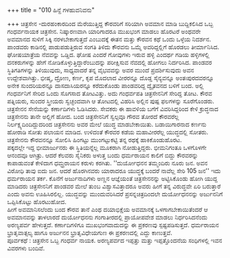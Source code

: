 +++
title = "010 ಹಿನ್ದೆ ಗಳಹುವನಿವನು"

+++
ಚಿತ್ರಸೇನ -ದುರಹಂಕಾರದಿಂದ ಮೆರೆಯುತ್ತಿದ್ದ ಕೌರವರಿಗೆ ಸರಿಯಾಗಿ ಅವಮಾನ ಮಾಡಿ ಬುದ್ದಿಕಲಿಸಿದ ಒಬ್ಬ ಗಂಧರ್ವನಾಯಕ ಚಿತ್ರಸೇನ. ನಿಷ್ಕಾರಣವಾಗಿ ಯಾರಿಗಾದರೂ ಮುಖಭಂಗ ಮಾಡಲು ಹೊರಟರೆ ಅಂಥವರೇ ಅವಮಾನದ ಸುಳಿಗೆ ಸಿಕ್ಕಿ ನರಳಬೇಕಾಗುತ್ತದೆ ಎಂಬುದಕ್ಕೆ ಈತನ ಮತ್ತು ಕೌರವನ ಕಥೆ ಒಂದು ಒಳ್ಳೆಯ ನಿದರ್ಶನ.  
ಪಾಂಡವರು ಕಾಡಿನಲ್ಲಿ ಪಾಡುಪಡುತ್ತಿರುವ ಸಂಗತಿ ತಿಳಿದು ಕೌರವನು ಒಮ್ಮೆ ಅವರಿದ್ದಲ್ಲಿಗೆ ಹೊರಡಲು ತೀರ್ಮಾನಿಸಿದ. ಘೋಷಯಾತ್ರೆಯ ನೆವವನ್ನು ಒಡ್ಡಿದ. ಘೋಷ ಎಂದರೆ ಗೋವುಗಳು ಇರುವ ಹಳ್ಳಿ ಎಂದರ್ಥ ಗಡಿಯ ಹಳ್ಳಿಗಳಲ್ಲಿ ದನಕರುಗಳನ್ನು ಹೇಗೆ ನೋಡಿಕೊಳ್ಳುತ್ತಿದ್ದಾರೆಂಬುದನ್ನು ಪರೀಕ್ಷಿಸುವ ನೆವದಲ್ಲಿ ಹೋಗಲು ನಿರ್ದರಿಸಿದ. ಪಾಂಡವರ ಸ್ಥಿತಿಗತಿಗಳನ್ನು ತಿಳಿಯುವುದು, ಸಾಧ್ಯವಾದರೆ ತನ್ನ ವೈಭವವನ್ನು ಅವರ ಮುಂದೆ ಪ್ರದರ್ಶಿಸುವುದು ಅವನ ಉದ್ದೇಶವಾಗಿತ್ತು. ಭೀಷ್ಮ, ದ್ರೋಣ, ಕರ್ಣ, ಕೃಪ ಮೊದಲಾದ  ವೀರರನ್ನೂ ದೊಡ್ಡ ಸೈನ್ಯವನ್ನೂ ಅಂತಃಪುರದವರನ್ನೂ ಅನೇಕ ಸುಂದರಿಯರನ್ನೂ ದಾಸದಾಸಿಯರನ್ನೂ ಕರೆದುಕೊಂಡು ಪಾಂಡವರಿದ್ದ ದ್ವೈತವನದ ಬಳಿಗೆ ಬಂದ. ಅಲ್ಲಿ ಗಂಧರ್ವನಿಗೆ ಸೇರಿದ ಒಂದು ಸೊಗಸಾದ ತೋಟವಿತ್ತು. ಅದು ಗಂಧರ್ವಪತಿ ಚಿತ್ರಸೇನನಿಗೆ ಸೇರಿದ್ದ ತೋಟ. ಕೌರವ ಪತ್ನಿಯರು, ಸುಂದರ ಸ್ತ್ರೀಯರು ಸ್ವಚ್ಛಂದವಾಗಿ ಆ ತೋಟದಲ್ಲಿ ವಿಹರಿಸಿ ಅಲ್ಲಿನ ಪುಷ್ಪ ಫಲಗಳನ್ನು ಸೂರೆಗೊಂಡರು. ಚಿತ್ರಸೇನನ ಸೇನೆಯನ್ನು ಕರ್ಣಾದಿಗಳು ಓಡಿಸಿದರು. ಸೇವಕರು ಈ ಹಾವಳಿಯ ಬಗೆಗೆ ವಿವರಿಸಿದ್ದರಿಂದ ಕೇಳಿ ಕ್ರುದ್ಧನಾದ ಚಿತ್ರಸೇನನು ತಾನೇ ಅಲ್ಲಿಗೆ ಹೋದ. ಬಂದ ಚಿತ್ರಸೇನನಿಗೆ ಸ್ವಲ್ಪವೂ ಗೌರವ ತೋರದೆ ಕೌರವರೆಲ್ಲ ನಿರ್ಲಕ್ಷ್ಯದಿಂದಿದ್ದುದರಿಂದ ಚಿತ್ರಸೇನನು ಅವರ ಮೇಲೆ ಯುದ್ಧ ಮಾಡಬೇಕಾಯಿತು. ಬಡಾಯಿಗಾರನಾದ ಕರ್ಣನು ಹೋರಾಡಿ ಸೋತು ಪಲಾಯನ ಮಾಡಿದ. ಉಳಿದಂತೆ ಕೌರವರ ಕಡೆಯ ಮಹಾವೀರರೆಲ್ಲ ಯುದ್ಧದಲ್ಲಿ ಸೋತರು. ಚಿತ್ರಸೇನನು ಕೌರವನನ್ನೂ ಸೋಲಿಸಿ ಹಿಂಗಟ್ಟು ಮುಂಗಟ್ಟುಕಟ್ಟಿ ತನ್ನ ರಥಕ್ಕೆ ಹಾಕಿಕೊಂಡುಹೊರಟ.  
ಪಕ್ಕದಲ್ಲೇ ಇದ್ದ ಭೀಮಾರ್ಜುನರು ಈ ಸ್ಥಿತಿಯನ್ನೆಲ್ಲ ಮೂಕರಾಗಿ ನೋಡುತ್ತಿದ್ದರು. ಭೀಮನಿಗಂತೂ ಒಳಗೊಳಗೇ ಆನಂದವೂ ಆಗಿತ್ರು. ಆದರೆ ಕೆಲವರು ಸೈನಿಕರು ಅಳುತ್ತ ಬಂದು ಧರ್ಮರಾಯನ ಕಾಲಿಗೆ ಬಿದ್ದು ಕೌರವರನ್ನು ಕಾಪಾಡುವಂತೆ ಕೇಳಿದಾಗ ಧಮ್ರ್ರರಾಯನ ಕರುಳು ಕರಗಿತು. ''ದುರ್ಯೋಧನನ ತಮ್ಮಂದಿರು ನೂರು ಜನ. ಅವನ ವಿರೋಧಿ ತಾವು ಐದು ಜನ. ಆದರೆ ಹೊರಗಿನವರು ಯಾರಾದರೂ ಯುದ್ಧಕ್ಕೆ ಬಂದರೆ ನಾವೆಲ್ಲ ಸೇರಿ 105 ಜನ'' ಇದು ಧರ್ಮರಾಯನ ತರ್ಕ. ಕೊನೆಗೆ ಅರ್ಜುನಾದಿಗಳು ಅಣ್ಣನ ಆಜ್ಞೆಯಂತೆ ಚಿತ್ರಸೇನನನ್ನು ಅಟ್ಟಿಸಿಕೊಂಡು ಹೋಗಿ ಯುದ್ದ ಮಾಡಿದರು ಚಿತ್ರಸೇನನಿಗೆ ಪಾಂಡವರ ಮೇಲೆ ತುಂಬ ವಿಶ್ವಾಸವಿತ್ತಾದರೂ ಅವರು ಹೀಗೆ ತನ್ನ ವಿರುದ್ಧವೇ ಏರಿ ಬರುತ್ತಾರೆ ಎಂದು ಅವನು ಊಹಿಸಿರಲಿಲ್ಲ. ಯುದ್ಧವನ್ನು ಮುಂದುವರಿಸಿದರೆ ಪ್ರಸನ್ನಚಿತ್ರದಿಂದಲೇ ದುರ್ಯೋಧನನನ್ನು ಅರ್ಜುನನಿಗೆ ಒಪ್ಪಿಸಿಕೊಟ್ಟು ಹೊರಟುಹೋದ.  
ಹೀಗೆ ಅವಮಾನಿಸಲೆಂದು ಬಂದ ಕೌರವ ತಾನೆ ಎಂಥ ದಯಾಭಿಕ್ಷೆಯ ಅವಮಾನಕ್ಕೆ ಒಳಗಾಗಬೇಕಾಯಿತೆಂದರೆ ಆ ಅವಮಾನವನ್ನು ತಾಳಲಾರದೆ ದುರ್ಯೋಧನನು ಗಂಗಾತೀರದಲ್ಲಿ ಪ್ರಾಯೋಪವೇಶ ಮಾಡಲು ನಿರ್ಧರಿಸಿದನೆಂದು ಅರಣ್ಯಪರ್ವ ಹೇಳುತ್ತದೆ. ಕರ್ಣಾದಿಗಳಿಗೂ ಮುಖಭಂಗವಾದುದನ್ನು ಈ ಪ್ರಕರಣವು ಸ್ಪಷ್ಟಪಡಿಸುತ್ತದೆ. ಧರ್ಮರಾಯನ ಭ್ರಾತೃವಾತ್ಸಲ್ಯ ಹಾಗೂ ಅರ್ಜುನನ ಭ್ರಾತೃವಿಧೇಯಗುಣ ಈ ಪ್ರಕರಣದಲ್ಲಿ ಎದ್ದು ಕಾಣುತ್ತವೆ.  
ಪೂರ್ವಕಥೆ : ಚಿತ್ರಸೇನ ಒಬ್ಬ ಗಂಧರ್ವ ನಾಯಕ. ಅರಣ್ಯಪರ್ವದ  ಇಪ್ಪತ್ತು ಮತ್ತು ಇಪ್ಪತ್ತೊಂದನೆಯ   ಸಂಧಿಗಳಲ್ಲಿ  ಇವನ ವಿವರಗಳು ಬಂದಿವೆ.